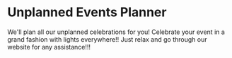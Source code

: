 # Unplanned Events Planner

We'll plan all our unplanned celebrations for you!
Celebrate your event in a grand fashion with lights everywhere!!
Just relax and go through our website for any assistance!!!
